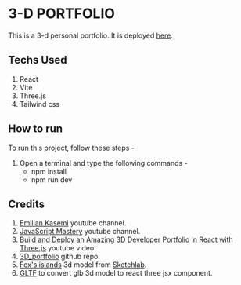 # 3-D PORTFOLIO

This is a 3-d personal portfolio.
It is deployed [here](https://shinchanthakur.github.io/3d-Portfolio/).

## Techs Used

1. React
2. Vite
3. Three.js
4. Tailwind css

## How to run

To run this project, follow these steps - 

1. Open a terminal and type the following commands - 
    - npm install
    - npm run dev

## Credits

1. [Emilian Kasemi](https://www.youtube.com/@the_rings_of_saturn) youtube channel.
2. [JavaScript Mastery](https://www.youtube.com/@javascriptmastery) youtube channel.
3. [Build and Deploy an Amazing 3D Developer Portfolio in React with Three.js](https://www.youtube.com/watch?v=FkowOdMjvYo) youtube video.
4. [3D_portfolio](https://github.com/adrianhajdin/3D_portfolio) github repo.
5. [Fox's islands](https://skfb.ly/6XpAQ) 3d model from [Sketchlab](https://sketchfab.com/3d-models/popular).
6. [GLTF](https://gltf.pmnd.rs/) to convert glb 3d model to react three jsx component.